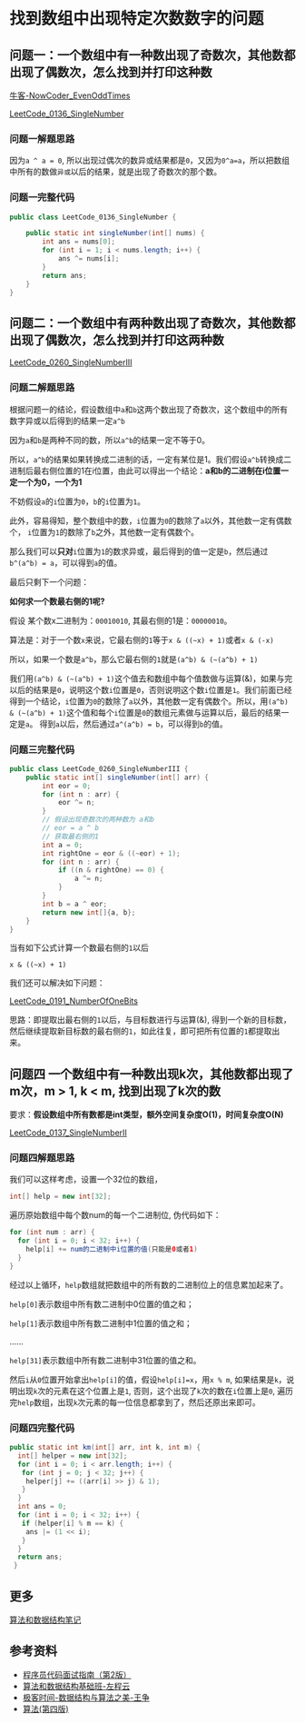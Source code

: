 # 找到数组中出现特定次数数字的问题

## 问题一：一个数组中有一种数出现了奇数次，其他数都出现了偶数次，怎么找到并打印这种数

[牛客-NowCoder_EvenOddTimes](https://www.nowcoder.com/questionTerminal/d0ef3e33e63a49dd99c90aeef306b0fc)

[LeetCode_0136_SingleNumber](https://leetcode-cn.com/problems/single-number/)

### 问题一解题思路

因为`a ^ a = 0`, 所以出现过偶次的数异或结果都是`0`，又因为`0^a=a`，所以把数组中所有的数做`异或`以后的结果，就是出现了奇数次的那个数。

### 问题一完整代码

```java
public class LeetCode_0136_SingleNumber {

    public static int singleNumber(int[] nums) {
        int ans = nums[0];
        for (int i = 1; i < nums.length; i++) {
            ans ^= nums[i];
        }
        return ans;
    }
}
```

## 问题二：一个数组中有两种数出现了奇数次，其他数都出现了偶数次，怎么找到并打印这两种数

[LeetCode_0260_SingleNumberIII](https://leetcode-cn.com/problems/single-number-iii/)

### 问题二解题思路

根据问题一的结论，假设数组中`a`和`b`这两个数出现了奇数次，这个数组中的所有数字异或以后得到的结果一定`a^b`

因为`a`和`b`是两种不同的数，所以`a^b`的结果一定不等于0。

所以，`a^b`的结果如果转换成二进制的话，一定有某位是1。我们假设`a^b`转换成二进制后最右侧位置的1在i位置，由此可以得出一个结论：**a和b的二进制在i位置一定一个为0，一个为1**

不妨假设`a`的`i`位置为`0`，`b`的`i`位置为`1`。

此外，容易得知，整个数组中的数，`i`位置为`0`的数除了`a`以外，其他数一定有偶数个， `i`位置为`1`的数除了`b`之外，其他数一定有偶数个。

那么我们可以**只对**`i`位置为`1`的数求异或，最后得到的值一定是`b`，然后通过`b^(a^b) = a`，可以得到`a`的值。

最后只剩下一个问题：

**如何求一个数最右侧的1呢?**

假设 某个数x二进制为：`00010010`, 其最右侧的1是：`00000010`。

算法是：对于一个数`x`来说，它最右侧的`1`等于`x & ((~x) + 1)`或者`x & (-x)`

所以，如果一个数是`a^b`，那么它最右侧的`1`就是`(a^b) & (~(a^b) + 1)`

我们用`(a^b) & (~(a^b) + 1)`这个值去和数组中每个值数做与运算(&)，如果与完以后的结果是`0`，说明这个数`i`位置是`0`，否则说明这个数`i`位置是`1`。我们前面已经得到一个结论，`i`位置为`0`的数除了`a`以外，其他数一定有偶数个。所以，用`(a^b) & (~(a^b) + 1)`这个值和每个`i`位置是`0`的数组元素做与运算以后，最后的结果一定是`a`。 得到`a`以后，然后通过`a^(a^b) = b`，可以得到`b`的值。

### 问题三完整代码

```java
public class LeetCode_0260_SingleNumberIII {
    public static int[] singleNumber(int[] arr) {
        int eor = 0;
        for (int n : arr) {
            eor ^= n;
        }
        // 假设出现奇数次的两种数为 a和b
        // eor = a ^ b
        // 获取最右侧的1
        int a = 0;
        int rightOne = eor & ((~eor) + 1);
        for (int n : arr) {
            if ((n & rightOne) == 0) {
                a ^= n;
            }
        }
        int b = a ^ eor;
        return new int[]{a, b};
    }
}
```

当有如下公式计算一个数最右侧的`1`以后

```text
x & ((~x) + 1)
```

我们还可以解决如下问题：

[LeetCode_0191_NumberOfOneBits](https://leetcode-cn.com/problems/number-of-1-bits/)

思路：即提取出最右侧的`1`以后，与目标数进行与运算(&), 得到一个新的目标数，然后继续提取新目标数的最右侧的`1`，如此往复，即可把所有位置的`1`都提取出来。

## 问题四 一个数组中有一种数出现k次，其他数都出现了m次，m > 1,  k < m, 找到出现了k次的数

要求：**假设数组中所有数都是int类型，额外空间复杂度O(1)，时间复杂度O(N)**

[LeetCode_0137_SingleNumberII](https://leetcode-cn.com/problems/single-number-ii/)

### 问题四解题思路

我们可以这样考虑，设置一个32位的数组，

```java
int[] help = new int[32];
```

遍历原始数组中每个数num的每一个二进制位, 伪代码如下：

```java
for (int num : arr) {
  for (int i = 0; i < 32; i++) {
    help[i] += num的二进制中i位置的值(只能是0或者1)
  }
}
```

经过以上循环，`help`数组就把数组中的所有数的二进制位上的信息累加起来了。

`help[0]`表示数组中所有数二进制中0位置的值之和；

`help[1]`表示数组中所有数二进制中1位置的值之和；

......

`help[31]`表示数组中所有数二进制中31位置的值之和。

然后`i`从`0`位置开始拿出`help[i]`的值，假设`help[i]=x`，用`x % m`, 如果结果是`k`，说明出现`k`次的元素在这个位置上是`1`, 否则，这个出现了`k`次的数在`i`位置上是`0`, 遍历完`help`数组，出现`k`次元素的每一位信息都拿到了，然后还原出来即可。

### 问题四完整代码

```java
public static int km(int[] arr, int k, int m) {
  int[] helper = new int[32];
  for (int i = 0; i < arr.length; i++) {
   for (int j = 0; j < 32; j++) {
    helper[j] += ((arr[i] >> j) & 1);
   }
  }
  int ans = 0;
  for (int i = 0; i < 32; i++) {
   if (helper[i] % m == k) {
    ans |= (1 << i);
   }
  }
  return ans;
 }
```

## 更多

[算法和数据结构笔记](https://github.com/GreyZeng/algorithm)

## 参考资料

- [程序员代码面试指南（第2版）](https://book.douban.com/subject/30422021/)
- [算法和数据结构基础班-左程云](https://ke.qq.com/course/2145184)
- [极客时间-数据结构与算法之美-王争](https://time.geekbang.org/column/intro/126)
- [算法(第四版)](https://book.douban.com/subject/19952400/)
